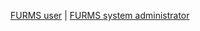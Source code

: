 
<p align="center">
  <a href="manuals">FURMS user</a> |
  <a href="devops">FURMS system administrator</a> 
</p>
